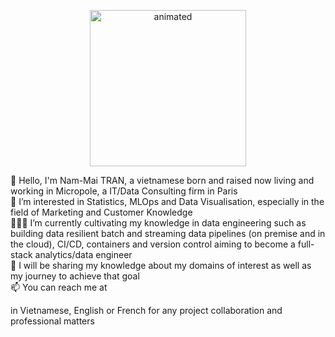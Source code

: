 <p align="center">
<img src="https://i0.wp.com/media1.giphy.com/media/3o7TKMt1VVNkHV2PaE/giphy.gif" width="250" height="250" alt="animated"/>
</p>

👋 Hello, I'm Nam-Mai TRAN, a vietnamese born and raised now living and working in Micropole, a IT/Data Consulting firm in Paris <br>
👀 I’m interested in Statistics, MLOps and Data Visualisation, especially in the field of Marketing and Customer Knowledge <br>
👩🏽‍💻 I’m currently cultivating my knowledge in data engineering such as building data resilient batch and streaming data pipelines (on premise and in the cloud), CI/CD, containers and version control aiming to become a full-stack analytics/data engineer <br>
🦾 I will be sharing my knowledge about my domains of interest as well as my journey to achieve that goal <br>
📫 You can reach me at 
<img src="https://img.icons8.com/material-outlined/24/000000/linkedin--v1.png" width="10" height="10"/>
<img src="https://img.icons8.com/ios-glyphs/30/000000/twitter--v2.png" width="10" height="10"/>
<img src="https://img.icons8.com/color/48/000000/new-post.png" width="10" height="10"/>

in Vietnamese, English or French for any project collaboration and professional matters <br>

<!---
trannammai/trannammai is a ✨ special ✨ repository because its `README.md` (this file) appears on your GitHub profile.
You can click the Preview link to take a look at your changes.
--->
